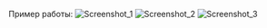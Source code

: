 Пример работы:
![Screenshot_1](https://github.com/user-attachments/assets/2e49dda9-9e38-448c-87dd-d272befc3f17)
![Screenshot_2](https://github.com/user-attachments/assets/1c320b2f-87b1-4cfe-8a4e-50c503e2d22f)
![Screenshot_3](https://github.com/user-attachments/assets/622563a9-1cd7-48a9-9a73-44ed2807d2d0)
